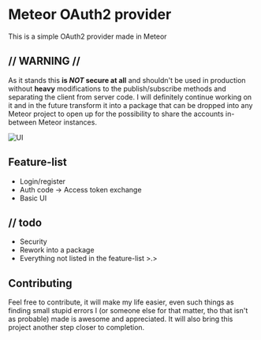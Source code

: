 # Meteor OAuth2 provider
This is a simple OAuth2 provider made in Meteor

## // WARNING //
As it stands this **is *NOT* secure at all** and shouldn't be used in production without **heavy** modifications to the publish/subscribe methods and separating the client from server code. I will definitely continue working on it and in the future transform it into a package that can be dropped into any Meteor project to open up for the possibility to share the accounts in-between Meteor instances.

![UI](http://puu.sh/hRCk6/682e07180f.png)

## Feature-list
* Login/register
* Auth code -> Access token exchange
* Basic UI

## // todo
* Security
* Rework into a package
* Everything not listed in the feature-list >.>

## Contributing
Feel free to contribute, it will make my life easier, even such things as finding small stupid errors I (or someone else for that matter, tho that isn't as probable) made is awesome and appreciated. It will also bring this project another step closer to completion.
